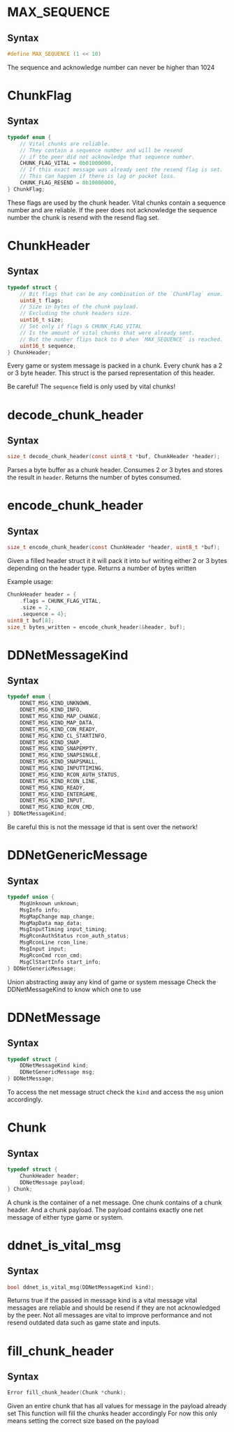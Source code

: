 # MAX_SEQUENCE

## Syntax

```C
#define MAX_SEQUENCE (1 << 10)
```

The sequence and acknowledge number can never
be higher than 1024

# ChunkFlag

## Syntax

```C
typedef enum {
	// Vital chunks are reliable.
	// They contain a sequence number and will be resend
	// if the peer did not acknowledge that sequence number.
	CHUNK_FLAG_VITAL = 0b01000000,
	// If this exact message was already sent the resend flag is set.
	// This can happen if there is lag or packet loss.
	CHUNK_FLAG_RESEND = 0b10000000,
} ChunkFlag;
```

These flags are used by the chunk header.
Vital chunks contain a sequence number
and are reliable.
If the peer does not acknowledge the sequence number
the chunk is resend with the resend flag set.

# ChunkHeader

## Syntax

```C
typedef struct {
	// Bit flags that can be any combination of the `ChunkFlag` enum.
	uint8_t flags;
	// Size in bytes of the chunk payload.
	// Excluding the chunk headers size.
	uint16_t size;
	// Set only if flags & CHUNK_FLAG_VITAL
	// Is the amount of vital chunks that were already sent.
	// But the number flips back to 0 when `MAX_SEQUENCE` is reached.
	uint16_t sequence;
} ChunkHeader;
```

Every game or system message is packed in a chunk.
Every chunk has a 2 or 3 byte header.
This struct is the parsed representation of this header.

Be careful! The `sequence` field is only used by vital chunks!

# decode_chunk_header

## Syntax

```C
size_t decode_chunk_header(const uint8_t *buf, ChunkHeader *header);
```

Parses a byte buffer as a chunk header.
Consumes 2 or 3 bytes and stores the result in `header`. Returns the number
of bytes consumed.

# encode_chunk_header

## Syntax

```C
size_t encode_chunk_header(const ChunkHeader *header, uint8_t *buf);
```

Given a filled header struct it it will pack it into `buf`
writing either 2 or 3 bytes depending on the header type.
Returns a number of bytes written

Example usage:
```C
ChunkHeader header = {
	.flags = CHUNK_FLAG_VITAL,
	.size = 2,
	.sequence = 4};
uint8_t buf[8];
size_t bytes_written = encode_chunk_header(&header, buf);
```

# DDNetMessageKind

## Syntax

```C
typedef enum {
	DDNET_MSG_KIND_UNKNOWN,
	DDNET_MSG_KIND_INFO,
	DDNET_MSG_KIND_MAP_CHANGE,
	DDNET_MSG_KIND_MAP_DATA,
	DDNET_MSG_KIND_CON_READY,
	DDNET_MSG_KIND_CL_STARTINFO,
	DDNET_MSG_KIND_SNAP,
	DDNET_MSG_KIND_SNAPEMPTY,
	DDNET_MSG_KIND_SNAPSINGLE,
	DDNET_MSG_KIND_SNAPSMALL,
	DDNET_MSG_KIND_INPUTTIMING,
	DDNET_MSG_KIND_RCON_AUTH_STATUS,
	DDNET_MSG_KIND_RCON_LINE,
	DDNET_MSG_KIND_READY,
	DDNET_MSG_KIND_ENTERGAME,
	DDNET_MSG_KIND_INPUT,
	DDNET_MSG_KIND_RCON_CMD,
} DDNetMessageKind;
```

Be careful this is not the message id
that is sent over the network!

# DDNetGenericMessage

## Syntax

```C
typedef union {
	MsgUnknown unknown;
	MsgInfo info;
	MsgMapChange map_change;
	MsgMapData map_data;
	MsgInputTiming input_timing;
	MsgRconAuthStatus rcon_auth_status;
	MsgRconLine rcon_line;
	MsgInput input;
	MsgRconCmd rcon_cmd;
	MsgClStartInfo start_info;
} DDNetGenericMessage;
```

Union abstracting away any kind of game or system message
Check the DDNetMessageKind to know which one to use

# DDNetMessage

## Syntax

```C
typedef struct {
	DDNetMessageKind kind;
	DDNetGenericMessage msg;
} DDNetMessage;
```

To access the net message struct check the `kind`
and access the `msg` union accordingly.

# Chunk

## Syntax

```C
typedef struct {
	ChunkHeader header;
	DDNetMessage payload;
} Chunk;
```

A chunk is the container of a net message.
One chunk contains of a chunk header.
And a chunk payload. The payload contains
exactly one net message of either type game or system.

# ddnet_is_vital_msg

## Syntax

```C
bool ddnet_is_vital_msg(DDNetMessageKind kind);
```

Returns true if the passed in message kind is a vital message
vital messages are reliable and should be resend if they
are not acknowledged by the peer.
Not all messages are vital to improve performance
and not resend outdated data such as game state and inputs.

# fill_chunk_header

## Syntax

```C
Error fill_chunk_header(Chunk *chunk);
```

Given an entire chunk that has all values
for message in the payload already set
This function will fill the chunks header accordingly
For now this only means setting the correct size based on the payload

